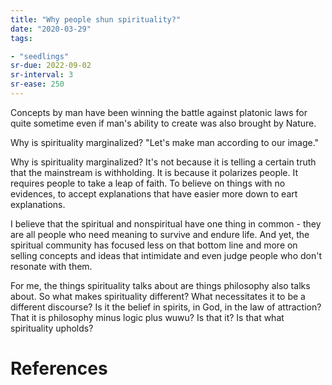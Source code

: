 ```yaml
---
title: "Why people shun spirituality?"
date: "2020-03-29"
tags:

- "seedlings"
sr-due: 2022-09-02
sr-interval: 3
sr-ease: 250
---
```


Concepts by man have been winning the battle against platonic laws for quite sometime even if man's ability to create was also brought by Nature.

Why is spirituality marginalized? "Let's make man according to our image."

Why is spirituality marginalized? It's not because it is telling a certain truth that the mainstream is withholding. It is because it polarizes people. It requires people to take a leap of faith. To believe on things with no evidences, to accept explanations that have easier more down to eart explanations.

I believe that the spiritual and nonspiritual have one thing in common - they are all people who need meaning to survive and endure life. And yet, the spiritual community has focused less on that bottom line and more on selling concepts and ideas that intimidate and even judge people who don't resonate with them.

For me, the things spirituality talks about are things philosophy also talks about. So what makes spirituality different? What necessitates it to be a different discourse? Is it the belief in spirits, in God, in the law of attraction? That it is philosophy minus logic plus wuwu? Is that it? Is that what spirituality upholds?

# References